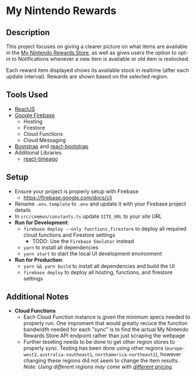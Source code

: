 # My Nintendo Rewards

## Description
This project focuses on giving a clearer picture on what items are available in the [My Nintendo Rewards Store](hhttps://my.nintendo.com/reward_categories/nintendo_store), as well as gives users the option to opt-in to Notifications whenever a new item is available or old item is restocked.

Each reward item displayed shows its available stock in realtime (after each update interval). Rewards are shown based on the selected region.

## Tools Used
- [ReactJS](https://reactjs.org/)
- [Google Firebase](https://firebase.google.com/)
    - Hosting
    - Firestore
    - Cloud Functions
    - Cloud Messaging
- [Bootstrap](https://getbootstrap.com/) and [react-bootstrap](https://react-bootstrap.github.io/)
- Additional Libraries
    - [react-timeago](https://www.npmjs.com/package/react-timeago)

## Setup
- Ensure your project is properly setup with Firebase
    - https://firebase.google.com/docs/cli
- Rename `.env.template` to `.env` and update it with your Firebase project details
- In `src/common/constants.ts` update `SITE_URL` to your site URL
- **Run for Development**:
    - `firebase deploy --only functions,firestore` to deploy all required cloud functions and Firestore settings
        - TODO: Use the `Firebase Emulator` instead
    - `yarn` to install all dependencies
    - `yarn start` to start the local UI development environment
- **Run for Production**:
    - `yarn && yarn build` to install all dependencies and build the UI
    - `firebase deploy` to deploy all hosting, functions, and firestore settings

## Additional Notes
- **Cloud Functions**
    - Each Cloud Function instance is given the minimum specs needed to properly run. One improment that would greatly recuce the function bandwidth needed for each "sync" is to find the actual My Nintendo Rewards Store API endpoint rather than just scraping the webpage
    - Further teseting needs to be done to get other region stores to properly sync. Testing has been done using other regions (`europe-west2`, `australia-southeast1`, `northamerica-northeast1`), however changing these regions did not seem to change the item results. *Note: Using different regions may come with [different pricing](https://firebase.google.com/docs/functions/locations).*